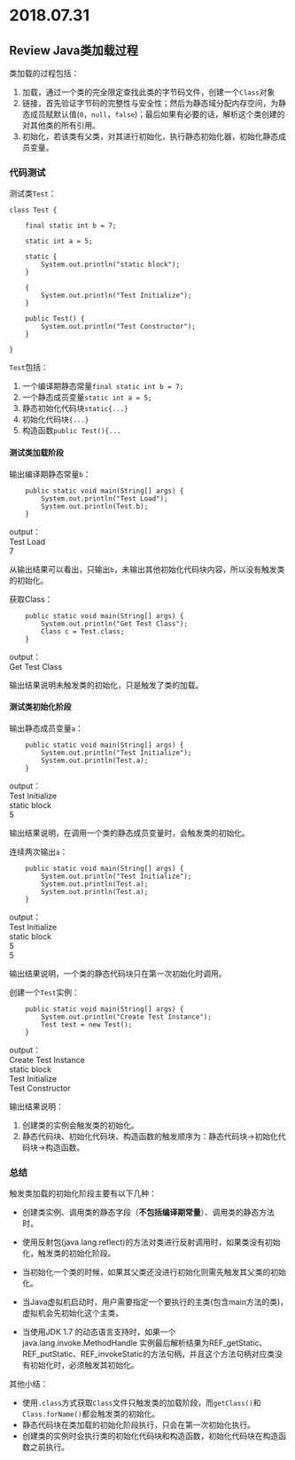 # 2018.07.31

## Review Java类加载过程

类加载的过程包括：  

1. 加载，通过一个类的完全限定查找此类的字节码文件，创建一个`Class`对象
2. 链接，首先验证字节码的完整性与安全性；然后为静态域分配内存空间，为静态成员赋默认值(`0`，`null`，`false`)；最后如果有必要的话，解析这个类创建的对其他类的所有引用。
3. 初始化，若该类有父类，对其进行初始化，执行静态初始化器，初始化静态成员变量。

### 代码测试

测试类`Test`：
```
class Test {

    final static int b = 7;

    static int a = 5;

    static {
        System.out.println("static block");
    }

    {
        System.out.println("Test Initialize");
    }

    public Test() {
        System.out.println("Test Constructor");
    }
    
}
```

`Test`包括：
1. 一个编译期静态常量`final static int b = 7;`
2. 一个静态成员变量`static int a = 5;`
3. 静态初始化代码块`static{...}`
4. 初始化代码块`{...}`
5. 构造函数`public Test(){...`

#### 测试类加载阶段

输出编译期静态常量`b`：
```
    public static void main(String[] args) {
        System.out.println("Test Load");
        System.out.println(Test.b);
    }
```

output：  
Test Load  
7  

从输出结果可以看出，只输出`b`，未输出其他初始化代码块内容，所以没有触发类的初始化。

获取Class：
```
    public static void main(String[] args) {
        System.out.println("Get Test Class");
        Class c = Test.class;
    }
```

output：  
Get Test Class

输出结果说明未触发类的初始化，只是触发了类的加载。

####  测试类初始化阶段

输出静态成员变量`a`：
```
    public static void main(String[] args) {
        System.out.println("Test Initialize");
        System.out.println(Test.a);
    }
```

output：  
Test Initialize  
static block  
5  

输出结果说明，在调用一个类的静态成员变量时，会触发类的初始化。

连续两次输出`a`：
```
    public static void main(String[] args) {
        System.out.println("Test Initialize");
        System.out.println(Test.a);
        System.out.println(Test.a);
    }
```

output：  
Test Initialize  
static block  
5  
5  

输出结果说明，一个类的静态代码块只在第一次初始化时调用。


创建一个`Test`实例：
```
    public static void main(String[] args) {
        System.out.println("Create Test Instance");
        Test test = new Test();
    }
```

output：  
Create Test Instance  
static block  
Test Initialize  
Test Constructor

输出结果说明：  
1. 创建类的实例会触发类的初始化。
2. 静态代码块、初始化代码块、构造函数的触发顺序为：静态代码块->初始化代码块->构造函数。

### 总结

触发类加载的初始化阶段主要有以下几种：

- 创建类实例、调用类的静态字段（**不包括编译期常量**）、调用类的静态方法时。

- 使用反射包(java.lang.reflect)的方法对类进行反射调用时，如果类没有初始化，触发类的初始化阶段。

- 当初始化一个类的时候，如果其父类还没进行初始化则需先触发其父类的初始化。

- 当Java虚拟机启动时，用户需要指定一个要执行的主类(包含main方法的类)，虚拟机会先初始化这个主类。

- 当使用JDK 1.7 的动态语言支持时，如果一个java.lang.invoke.MethodHandle 实例最后解析结果为REF_getStatic、REF_putStatic、REF_invokeStatic的方法句柄，并且这个方法句柄对应类没有初始化时，必须触发其初始化。

其他小结：

- 使用`.class`方式获取`Class`文件只触发类的加载阶段，而`getClass()`和`Class.forName()`都会触发类的初始化。
- 静态代码块在类加载的初始化阶段执行，只会在第一次初始化执行。
- 创建类的实例时会执行类的初始化代码块和构造函数，初始化代码块在构造函数之前执行。